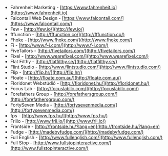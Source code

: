  * Fahrenheit Marketing - [https://www.fahrenheit.io](https://www.fahrenheit.io)
 * Falcontail Web Design - [https://www.falcontail.com/](https://www.falcontail.com/)
 * Few - [http://few.io/](http://few.io/)
 * fffunction - [http://fffunction.co/](http://fffunction.co/)
 * Fhoke - [http://www.fhoke.com/](http://www.fhoke.com/)
 * Fi - [http://www.f-i.com/](http://www.f-i.com/)
 * FiveTailors - [http://fivetailors.com/](http://fivetailors.com/)
 * Fixel - [http://www.wearefixel.com/](http://www.wearefixel.com/)
 * Flat Filthy - [http://flatfilthy.se/](http://flatfilthy.se/)
 * Flint Studio - [http://www.flintstudio.com/](http://www.flintstudio.com/)
 * Flip - [http://flip.hr/](http://flip.hr/)
 * Floate - [http://floate.com.au/](http://floate.com.au/)
 * Floridonet Webstúdió - [http://floridonet.hu/](http://floridonet.hu/)
 * Focus Lab - [http://focuslabllc.com/](http://focuslabllc.com/)
 * Forefathers Group - [http://forefathersgroup.com/](http://forefathersgroup.com/)
 * FortySeven Media - [http://fortysevenmedia.com/](http://fortysevenmedia.com/)
 * fps - [http://www.fps.hu/](http://www.fps.hu/)
 * Friiio - [http://www.frii.io/](http://www.frii.io/)
 * Frontside - [http://frontside.hu/?lang=en](http://frontside.hu/?lang=en)
 * Fudge - [http://madebyfudge.com/](http://madebyfudge.com/)
 * Full English - [http://www.fullenglish.com/](http://www.fullenglish.com/)
 * Full Stop - [http://www.fullstopinteractive.com/](http://www.fullstopinteractive.com/)